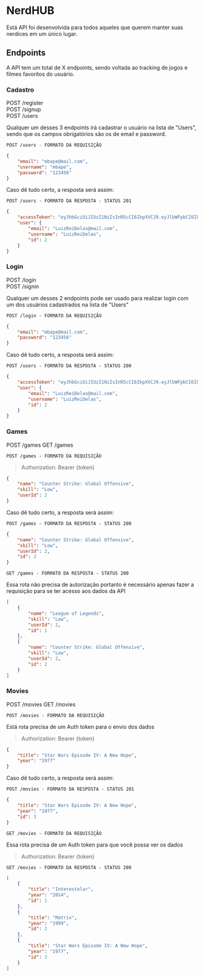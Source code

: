 # NerdHUB

Está API foi desenvolvida para todos aqueles que querem manter suas nerdices em um único lugar.

## Endpoints

A API tem um total de X endpoints, sendo voltada ao tracking de jogos e filmes favoritos do usuário.

### Cadastro

POST /register <br/>
POST /signup <br/>
POST /users

Qualquer um desses 3 endpoints irá cadastrar o usuário na lista de "Users", sendo que os campos obrigatórios são os de email e password.

`POST /users - FORMATO DA REQUISIÇÃO`

```json
{
	"email": "mbape@mail.com",
	"username": "mbape",
	"password": "123456"
}
```

Caso dê tudo certo, a resposta será assim:

`POST /users - FORMATO DA RESPOSTA - STATUS 201`

```json
{
	"accessToken": "eyJhbGciOiJIUzI1NiIsInR5cCI6IkpXVCJ9.eyJlbWFpbCI6Ikx1aXpSZWlEZWxhc0BtYWlsLmNvbSIsImlhdCI6MTYzNTE5MTE5OCwiZXhwIjoxNjM1MTk0Nzk4LCJzdWIiOiIyIn0.e80d9Uzw-3GUhXc2d60Es00fC1BNM-lSYOehKaFHm7I",
	"user": {
		"email": "LuizReiDelas@mail.com",
		"username": "LuizReiDelas",
		"id": 2
	}
}
```

### Login

POST /login <br/>
POST /signin

Qualquer um desses 2 endpoints pode ser usado para realizar login com um dos usuários cadastrados na lista de "Users"

`POST /login - FORMATO DA REQUISIÇÃO`

```json
{
	"email": "mbape@mail.com",
	"password": "123456"
}
```

Caso dê tudo certo, a resposta será assim:

`POST /users - FORMATO DA RESPOSTA - STATUS 200`

```json
{
	"accessToken": "eyJhbGciOiJIUzI1NiIsInR5cCI6IkpXVCJ9.eyJlbWFpbCI6Ikx1aXpSZWlEZWxhc0BtYWlsLmNvbSIsImlhdCI6MTYzNTE5MTE5OCwiZXhwIjoxNjM1MTk0Nzk4LCJzdWIiOiIyIn0.e80d9Uzw-3GUhXc2d60Es00fC1BNM-lSYOehKaFHm7I",
	"user": {
		"email": "LuizReiDelas@mail.com",
		"username": "LuizReiDelas",
		"id": 2
	}
}
```

### Games

POST /games
GET /games

`POST /games - FORMATO DA REQUISIÇÃO`

> Authorization: Bearer {token}

```json
{
	"name": "Counter Strike: Global Offensive",
	"skill": "Low",
	"userId": 2
}
```

Caso dê tudo certo, a resposta será assim:

`POST /games - FORMATO DA RESPOSTA - STATUS 200`

```json
{
	"name": "Counter Strike: Global Offensive",
	"skill": "Low",
	"userId": 2,
	"id": 2
}
```

`GET /games - FORMATO DA RESPOSTA - STATUS 200`

Essa rota não precisa de autorização portanto é necessário apenas fazer a requisição para se ter acesso aos dados da API

```json
[
	{
		"name": "League of Legends",
		"skill": "Low",
		"userId": 2,
		"id": 1
	},
	{
		"name": "Counter Strike: Global Offensive",
		"skill": "Low",
		"userId": 2,
		"id": 2
	}
]
```

### Movies

POST /movies
GET /movies

`POST /movies - FORMATO DA REQUISIÇÃO`

Está rota precisa de um Auth token para o envio dos dados

> Authorization: Bearer {token}

```json
{
	"title": "Star Wars Episode IV: A New Hope",
	"year": "1977"
}
```

Caso dê tudo certo, a resposta será assim:

`POST /movies - FORMATO DA RESPOSTA - STATUS 201`

```json
{
	"title": "Star Wars Episode IV: A New Hope",
	"year": "1977",
	"id": 3
}
```

`GET /movies - FORMATO DA REQUISIÇÃO`

Essa rota precisa de um Auth token para que você possa ver os dados

> Authorization: Bearer {token}

`GET /movies - FORMATO DA RESPOSTA - STATUS 200`

```json
[
	{
		"title": "Interestelar",
		"year": "2014",
		"id": 1
	},
	{
		"title": "Matrix",
		"year": "1999",
		"id": 2
	},
	{
		"title": "Star Wars Episode IV: A New Hope",
		"year": "1977",
		"id": 3
	}
]
```
